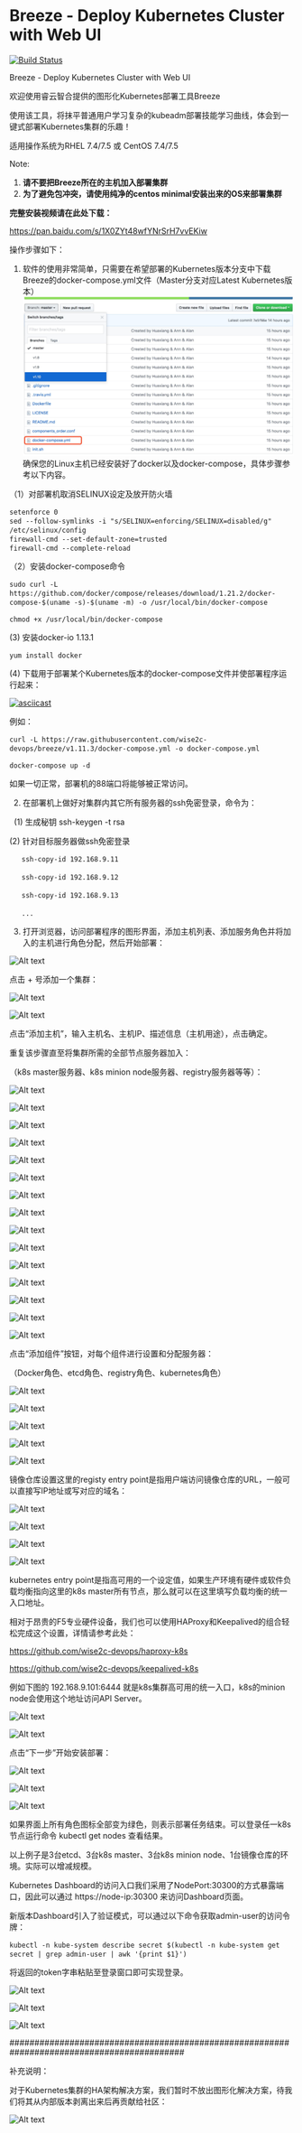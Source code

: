 # Breeze - Deploy Kubernetes Cluster with Web UI
[![Build Status](https://travis-ci.org/wise2c-devops/breeze.svg?branch=master)](https://travis-ci.org/wise2c-devops/breeze)

Breeze - Deploy Kubernetes Cluster with Web UI

欢迎使用睿云智合提供的图形化Kubernetes部署工具Breeze

使用该工具，将抹平普通用户学习复杂的kubeadm部署技能学习曲线，体会到一键式部署Kubernetes集群的乐趣！

适用操作系统为RHEL 7.4/7.5 或 CentOS 7.4/7.5

Note:
1. **请不要把Breeze所在的主机加入部署集群**
2. **为了避免包冲突，请使用纯净的centos minimal安装出来的OS来部署集群**

**完整安装视频请在此处下载：**

https://pan.baidu.com/s/1X0ZYt48wfYNrSrH7vvEKiw

操作步骤如下：

1. 软件的使用非常简单，只需要在希望部署的Kubernetes版本分支中下载Breeze的docker-compose.yml文件（Master分支对应Latest Kubernetes版本）
![Alt](./manual/KubernetesDeployUI-037.png)
确保您的Linux主机已经安装好了docker以及docker-compose，具体步骤参考以下内容。

（1）对部署机取消SELINUX设定及放开防火墙

```
setenforce 0
sed --follow-symlinks -i "s/SELINUX=enforcing/SELINUX=disabled/g" /etc/selinux/config
firewall-cmd --set-default-zone=trusted
firewall-cmd --complete-reload
```

（2）安装docker-compose命令

```
sudo curl -L https://github.com/docker/compose/releases/download/1.21.2/docker-compose-$(uname -s)-$(uname -m) -o /usr/local/bin/docker-compose
```

```
chmod +x /usr/local/bin/docker-compose
```

(3) 安装docker-io 1.13.1

```
yum install docker
```

(4) 下载用于部署某个Kubernetes版本的docker-compose文件并使部署程序运行起来：

[![asciicast](https://asciinema.org/a/vFYiMG3ptzdYPkS68rcuj4AKK.png)](https://asciinema.org/a/vFYiMG3ptzdYPkS68rcuj4AKK)

例如：

```
curl -L https://raw.githubusercontent.com/wise2c-devops/breeze/v1.11.3/docker-compose.yml -o docker-compose.yml
```

```
docker-compose up -d
```

如果一切正常，部署机的88端口将能够被正常访问。

2. 在部署机上做好对集群内其它所有服务器的ssh免密登录，命令为：

   (1) 生成秘钥 ssh-keygen -t rsa
   
   (2) 针对目标服务器做ssh免密登录
   
       ssh-copy-id 192.168.9.11
       
       ssh-copy-id 192.168.9.12
       
       ssh-copy-id 192.168.9.13
       
       ...

3. 打开浏览器，访问部署程序的图形界面，添加主机列表、添加服务角色并将加入的主机进行角色分配，然后开始部署：

![Alt text](https://raw.githubusercontent.com/wise2c-devops/breeze/master/manual/KubernetesDeployUI-001.png)

点击 + 号添加一个集群：

![Alt text](https://raw.githubusercontent.com/wise2c-devops/breeze/master/manual/KubernetesDeployUI-002.png)

![Alt text](https://raw.githubusercontent.com/wise2c-devops/breeze/master/manual/KubernetesDeployUI-003.png)

点击“添加主机”，输入主机名、主机IP、描述信息（主机用途），点击确定。

重复该步骤直至将集群所需的全部节点服务器加入：

（k8s master服务器、k8s minion node服务器、registry服务器等等）：

![Alt text](https://raw.githubusercontent.com/wise2c-devops/breeze/master/manual/KubernetesDeployUI-004.png)

![Alt text](https://raw.githubusercontent.com/wise2c-devops/breeze/master/manual/KubernetesDeployUI-005.png)

![Alt text](https://raw.githubusercontent.com/wise2c-devops/breeze/master/manual/KubernetesDeployUI-006.png)

![Alt text](https://raw.githubusercontent.com/wise2c-devops/breeze/master/manual/KubernetesDeployUI-007.png)

![Alt text](https://raw.githubusercontent.com/wise2c-devops/breeze/master/manual/KubernetesDeployUI-008.png)

![Alt text](https://raw.githubusercontent.com/wise2c-devops/breeze/master/manual/KubernetesDeployUI-009.png)

![Alt text](https://raw.githubusercontent.com/wise2c-devops/breeze/master/manual/KubernetesDeployUI-010.png)

![Alt text](https://raw.githubusercontent.com/wise2c-devops/breeze/master/manual/KubernetesDeployUI-011.png)

![Alt text](https://raw.githubusercontent.com/wise2c-devops/breeze/master/manual/KubernetesDeployUI-012.png)

![Alt text](https://raw.githubusercontent.com/wise2c-devops/breeze/master/manual/KubernetesDeployUI-013.png)

![Alt text](https://raw.githubusercontent.com/wise2c-devops/breeze/master/manual/KubernetesDeployUI-014.png)

![Alt text](https://raw.githubusercontent.com/wise2c-devops/breeze/master/manual/KubernetesDeployUI-015.png)

![Alt text](https://raw.githubusercontent.com/wise2c-devops/breeze/master/manual/KubernetesDeployUI-016.png)

![Alt text](https://raw.githubusercontent.com/wise2c-devops/breeze/master/manual/KubernetesDeployUI-017.png)

![Alt text](https://raw.githubusercontent.com/wise2c-devops/breeze/master/manual/KubernetesDeployUI-018.png)

点击“添加组件”按钮，对每个组件进行设置和分配服务器：

（Docker角色、etcd角色、registry角色、kubernetes角色）

![Alt text](https://raw.githubusercontent.com/wise2c-devops/breeze/master/manual/KubernetesDeployUI-019.png)

![Alt text](https://raw.githubusercontent.com/wise2c-devops/breeze/master/manual/KubernetesDeployUI-020.png)

![Alt text](https://raw.githubusercontent.com/wise2c-devops/breeze/master/manual/KubernetesDeployUI-021.png)

![Alt text](https://raw.githubusercontent.com/wise2c-devops/breeze/master/manual/KubernetesDeployUI-022.png)

![Alt text](https://raw.githubusercontent.com/wise2c-devops/breeze/master/manual/KubernetesDeployUI-023.png)

镜像仓库设置这里的registy entry point是指用户端访问镜像仓库的URL，一般可以直接写IP地址或写对应的域名：

![Alt text](https://raw.githubusercontent.com/wise2c-devops/breeze/master/manual/KubernetesDeployUI-024.png)

![Alt text](https://raw.githubusercontent.com/wise2c-devops/breeze/master/manual/KubernetesDeployUI-025.png)

![Alt text](https://raw.githubusercontent.com/wise2c-devops/breeze/master/manual/KubernetesDeployUI-026.png)

![Alt text](https://raw.githubusercontent.com/wise2c-devops/breeze/master/manual/KubernetesDeployUI-027.png)

kubernetes entry point是指高可用的一个设定值，如果生产环境有硬件或软件负载均衡指向这里的k8s master所有节点，那么就可以在这里填写负载均衡的统一入口地址。

相对于昂贵的F5专业硬件设备，我们也可以使用HAProxy和Keepalived的组合轻松完成这个设置，详情请参考此处：

https://github.com/wise2c-devops/haproxy-k8s

https://github.com/wise2c-devops/keepalived-k8s

例如下图的 192.168.9.101:6444 就是k8s集群高可用的统一入口，k8s的minion node会使用这个地址访问API Server。

![Alt text](https://raw.githubusercontent.com/wise2c-devops/breeze/master/manual/KubernetesDeployUI-028.png)

![Alt text](https://raw.githubusercontent.com/wise2c-devops/breeze/master/manual/KubernetesDeployUI-029.png)

点击“下一步”开始安装部署：

![Alt text](https://raw.githubusercontent.com/wise2c-devops/breeze/master/manual/KubernetesDeployUI-030.png)

![Alt text](https://raw.githubusercontent.com/wise2c-devops/breeze/master/manual/KubernetesDeployUI-031.png)

![Alt text](https://raw.githubusercontent.com/wise2c-devops/breeze/master/manual/KubernetesDeployUI-032.png)

如果界面上所有角色图标全部变为绿色，则表示部署任务结束。可以登录任一k8s节点运行命令 kubectl get nodes 查看结果。

以上例子是3台etcd、3台k8s master、3台k8s minion node、1台镜像仓库的环境。实际可以增减规模。

Kubernetes Dashboard的访问入口我们采用了NodePort:30300的方式暴露端口，因此可以通过 https://node-ip:30300 来访问Dashboard页面。

新版本Dashboard引入了验证模式，可以通过以下命令获取admin-user的访问令牌：

```
kubectl -n kube-system describe secret $(kubectl -n kube-system get secret | grep admin-user | awk '{print $1}')
```

将返回的token字串粘贴至登录窗口即可实现登录。

![Alt text](https://raw.githubusercontent.com/wise2c-devops/breeze/master/manual/KubernetesDeployUI-034.png)

![Alt text](https://raw.githubusercontent.com/wise2c-devops/breeze/master/manual/KubernetesDeployUI-035.png)

![Alt text](https://raw.githubusercontent.com/wise2c-devops/breeze/master/manual/KubernetesDeployUI-036.png)


###########################################################################################

补充说明：

对于Kubernetes集群的HA架构解决方案，我们暂时不放出图形化解决方案，待我们将其从内部版本剥离出来后再贡献给社区：

![Alt text](https://raw.githubusercontent.com/wise2c-devops/breeze/master/manual/KubernetesDeployUI-033.png)
